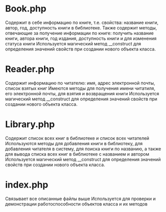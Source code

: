 # Book.php
Содержит в себе информацию по книге, т.е. свойства: название книги, автор, год, доступность книги в библиотеке.
Также содержит методы, отвечающие за получение информации по книге: получить название книги, автора книги, год издания, доступность книги и для изменения статуса книги
Используется магический метод __construct для определения значений свойств при создании нового объекта класса.

# Reader.php
Содержит информацию по читателю: имя, адрес электронной почты, список взятых книг
Имеются методы для получения имени читатиля, его электронной почты, для взятия и возвращения книги
Используется магический метод __construct для определения значений свойств при создании нового объекта класса.

# Library.php
Содержит список всех книг в библиотеке и список всех читателей
Используются методы для добавления книги в библиотеку, для добавления читателя в систему, для поиска книги по названию, а также для вывода списка всех книг в библиотеке с названием и автором
Используется магический метод __construct для определения значений свойств при создании нового объекта класса.

# index.php
Связывает все описанные файлы выше
Используется для проверки и демонстрации работоспособности объектов класса и их методов
